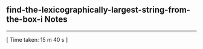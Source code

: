 <h2>find-the-lexicographically-largest-string-from-the-box-i Notes</h2><hr>[ Time taken: 15 m 40 s ]